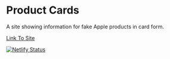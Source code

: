# Product Cards

A site showing information for fake Apple products in card form.

<a href="https://smudick-product-cards.netlify.app/">Link To Site</a>

[![Netlify Status](https://api.netlify.com/api/v1/badges/0a48f703-f691-43b5-9ed5-5efb647051cd/deploy-status)](https://app.netlify.com/sites/smudick-product-cards/deploys)


